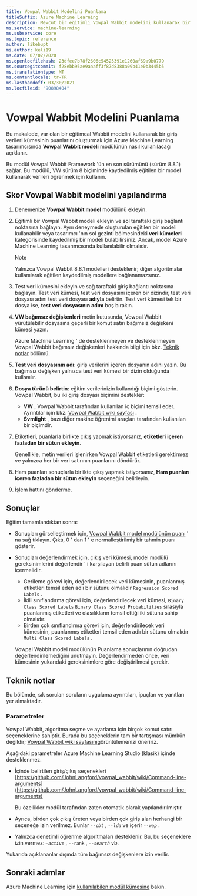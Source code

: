 ```yaml
---
title: Vowpal Wabbit Modelini Puanlama
titleSuffix: Azure Machine Learning
description: Mevcut bir eğitimli Vowpal Wabbit modelini kullanarak bir giriş verileri kümesi için puanlar oluşturmak üzere Vowpal Wabbit model modülünü nasıl kullanacağınızı öğrenin.
ms.service: machine-learning
ms.subservice: core
ms.topic: reference
author: likebupt
ms.author: keli19
ms.date: 07/02/2020
ms.openlocfilehash: 23dfee7b78f2606c54525391e1260af69a9b0779
ms.sourcegitcommit: f28ebb95ae9aaaff3f87d8388a09b41e0b3445b5
ms.translationtype: MT
ms.contentlocale: tr-TR
ms.lasthandoff: 03/30/2021
ms.locfileid: "90898404"
---
```

# <a name="score-vowpal-wabbit-model"></a>Vowpal Wabbit Modelini Puanlama
Bu makalede, var olan bir eğitimcal Wabbit modelini kullanarak bir giriş verileri kümesinin puanlarını oluşturmak için Azure Machine Learning tasarımcısında **Vowpal Wabbit modeli** modülünün nasıl kullanılacağı açıklanır.  

Bu modül Vowpal Wabbit Framework 'ün en son sürümünü (sürüm 8.8.1) sağlar. Bu modülü, VW sürüm 8 biçiminde kaydedilmiş eğitilen bir model kullanarak verileri öğrenmek için kullanın.  

## <a name="how-to-configure-score-vowpal-wabbit-model"></a>Skor Vowpal Wabbit modelini yapılandırma

1.  Denemenize **Vowpal Wabbit model** modülünü ekleyin.  
  
2.  Eğitimli bir Vowpal Wabbit modeli ekleyin ve sol taraftaki giriş bağlantı noktasına bağlayın. Aynı deneymede oluşturulan eğitilen bir modeli kullanabilir veya tasarımcı 'nın sol gezinti bölmesindeki **veri kümeleri** kategorisinde kaydedilmiş bir modeli bulabilirsiniz. Ancak, model Azure Machine Learning tasarımcısında kullanılabilir olmalıdır.  
  
    > [!NOTE]
    > Yalnızca Vowpal Wabbit 8.8.1 modelleri desteklenir; diğer algoritmalar kullanılarak eğitilen kaydedilmiş modellere bağlanamazsınız.
  
3.  Test veri kümesini ekleyin ve sağ taraftaki giriş bağlantı noktasına bağlayın. Test veri kümesi, test veri dosyasını içeren bir dizindir, test veri dosyası adını test veri dosyası **adıyla** belirtin. Test veri kümesi tek bir dosya ise, **test veri dosyasının adını** boş bırakın.

4. **VW bağımsız değişkenleri** metin kutusunda, Vowpal Wabbit yürütülebilir dosyasına geçerli bir komut satırı bağımsız değişkeni kümesi yazın.  

    Azure Machine Learning ' de desteklenmeyen ve desteklenmeyen Vowpal Wabbit bağımsız değişkenleri hakkında bilgi için bkz. [Teknik notlar](#technical-notes) bölümü.  

5.  **Test veri dosyasının adı**: giriş verilerini içeren dosyanın adını yazın. Bu bağımsız değişken yalnızca test veri kümesi bir dizin olduğunda kullanılır.

6. **Dosya türünü belirtin**: eğitim verilerinizin kullandığı biçimi gösterin. Vowpal Wabbit, bu iki giriş dosyası biçimini destekler:  

   - **VW** , Vowpal Wabbit tarafından kullanılan iç biçimi temsil eder. Ayrıntılar için bkz. [Vowpal Wabbit wiki sayfası](https://github.com/JohnLangford/vowpal_wabbit/wiki/Input-format) . 
   - **Svmlight** , bazı diğer makine öğrenimi araçları tarafından kullanılan bir biçimdir. 

7. Etiketleri, puanlarla birlikte çıkış yapmak istiyorsanız, **etiketleri içeren fazladan bir sütun ekleyin**.  

   Genellikle, metin verileri işlenirken Vowpal Wabbit etiketleri gerektirmez ve yalnızca her bir veri satırının puanlarını döndürür.  

8. Ham puanları sonuçlarla birlikte çıkış yapmak istiyorsanız, **Ham puanları içeren fazladan bir sütun ekleyin** seçeneğini belirleyin.  

9. İşlem hattını gönderme.

## <a name="results"></a>Sonuçlar

Eğitim tamamlandıktan sonra:

+ Sonuçları görselleştirmek için, [Vowpal Wabbit model modülünün puanı](score-vowpal-wabbit-model.md) ' na sağ tıklayın. Çıktı, 0 ' dan 1 ' e normalleştirilmiş bir tahmin puanı gösterir. 

+ Sonuçları değerlendirmek için, çıkış veri kümesi, model modülü gereksinimlerini değerlendir ' i karşılayan belirli puan sütun adlarını içermelidir.

  + Gerileme görevi için, değerlendirilecek veri kümesinin, puanlanmış etiketleri temsil eden adlı bir sütunu olmalıdır `Regression Scored Labels` .
  + İkili sınıflandırma görevi için, değerlendirilecek veri kümesi, `Binary Class Scored Labels` `Binary Class Scored Probabilities` sırasıyla puanlanmış etiketleri ve olasılıkların temsil ettiği iki sütuna sahip olmalıdır.
  + Birden çok sınıflandırma görevi için, değerlendirilecek veri kümesinin, puanlanmış etiketleri temsil eden adlı bir sütunu olmalıdır `Multi Class Scored Labels` .

  Vowpal Wabbit model modülünün Puanlama sonuçlarının doğrudan değerlendirilemediğini unutmayın. Değerlendirmeden önce, veri kümesinin yukarıdaki gereksinimlere göre değiştirilmesi gerekir.

##  <a name="technical-notes"></a>Teknik notlar

Bu bölümde, sık sorulan soruların uygulama ayrıntıları, ipuçları ve yanıtları yer almaktadır.

### <a name="parameters"></a>Parametreler

Vowpal Wabbit, algoritma seçme ve ayarlama için birçok komut satırı seçeneklerine sahiptir. Burada bu seçeneklerin tam bir tartışması mümkün değildir; [Vowpal Wabbit wiki sayfasını](https://github.com/JohnLangford/vowpal_wabbit/wiki/Command-line-arguments)görüntülemenizi öneririz.  

Aşağıdaki parametreler Azure Machine Learning Studio (klasik) içinde desteklenmez.  

-   İçinde belirtilen giriş/çıkış seçenekleri [https://github.com/JohnLangford/vowpal_wabbit/wiki/Command-line-arguments](https://github.com/JohnLangford/vowpal_wabbit/wiki/Command-line-arguments)  
  
     Bu özellikler modül tarafından zaten otomatik olarak yapılandırılmıştır.  
  
-   Ayrıca, birden çok çıkış üreten veya birden çok giriş alan herhangi bir seçeneğe izin verilmez. Bunlar *`--cbt`* , *`--lda`* ve içerir *`--wap`* .  
  
-   Yalnızca denetimli öğrenme algoritmaları desteklenir. Bu, bu seçeneklere izin vermez: *`–active`* , `--rank` , *`--search`* vb.  

Yukarıda açıklananlar dışında tüm bağımsız değişkenlere izin verilir.

## <a name="next-steps"></a>Sonraki adımlar

Azure Machine Learning için [kullanılabilen modül kümesine](module-reference.md) bakın. 
